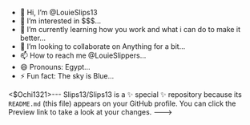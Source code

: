 - 👋 Hi, I’m @LouieSlips13
- 👀 I’m interested in $$$...
- 🌱 I’m currently learning how you work and what i can do to make it better...
- 💞️ I’m looking to collaborate on Anything for a bit...
- 📫 How to reach me @LouieSlippers...
- 😄 Pronouns: Egypt...
- ⚡ Fun fact: The sky is Blue...

<$Ochi1321>---
Slips13/Slips13 is a ✨ special ✨ repository because its `README.md` (this file) appears on your GitHub profile.
You can click the Preview link to take a look at your changes.
--->
